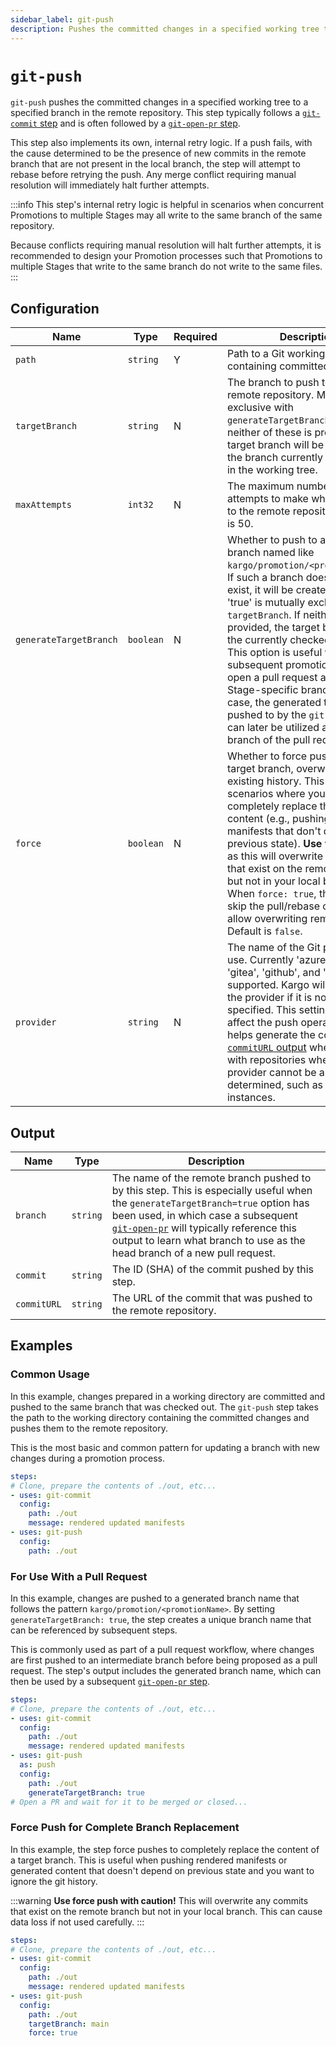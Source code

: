 ```yaml
---
sidebar_label: git-push
description: Pushes the committed changes in a specified working tree to a specified branch in the remote repository.
---
```


# `git-push`

`git-push` pushes the committed changes in a specified working tree to a
specified branch in the remote repository. This step typically follows a
[`git-commit` step](git-commit.md) and is often followed by a
[`git-open-pr` step](git-open-pr.md).

This step also implements its own, internal retry logic. If a push fails, with
the cause determined to be the presence of new commits in the remote branch that
are not present in the local branch, the step will attempt to rebase before
retrying the push. Any merge conflict requiring manual resolution will
immediately halt further attempts.

:::info
This step's internal retry logic is helpful in scenarios when concurrent
Promotions to multiple Stages may all write to the same branch of the same
repository.

Because conflicts requiring manual resolution will halt further attempts, it is
recommended to design your Promotion processes such that Promotions to multiple
Stages that write to the same branch do not write to the same files.
:::

## Configuration

| Name | Type | Required | Description |
|------|------|----------|-------------|
| `path` | `string` | Y | Path to a Git working tree containing committed changes. |
| `targetBranch` | `string` | N | The branch to push to in the remote repository. Mutually exclusive with `generateTargetBranch=true`. If neither of these is provided, the target branch will be the same as the branch currently checked out in the working tree. |
| `maxAttempts` | `int32` | N | The maximum number of attempts to make when pushing to the remote repository. Default is 50. |
| `generateTargetBranch` | `boolean` | N | Whether to push to a remote branch named like `kargo/promotion/<promotionName>`. If such a branch does not already exist, it will be created. A value of 'true' is mutually exclusive with `targetBranch`. If neither of these is provided, the target branch will be the currently checked out branch. This option is useful when a subsequent promotion step will open a pull request against a Stage-specific branch. In such a case, the generated target branch pushed to by the `git-push` step can later be utilized as the source branch of the pull request. |
| `force` | `boolean` | N | Whether to force push to the target branch, overwriting any existing history. This is useful for scenarios where you want to completely replace the branch content (e.g., pushing rendered manifests that don't depend on previous state). **Use with caution** as this will overwrite any commits that exist on the remote branch but not in your local branch. When `force: true`, the step will skip the pull/rebase operation to allow overwriting remote history. Default is `false`. |
| `provider` | `string` | N | The name of the Git provider to use. Currently 'azure', 'bitbucket', 'gitea', 'github', and 'gitlab' are supported. Kargo will try to infer the provider if it is not explicitly specified. This setting does not affect the push operation but helps generate the correct [`commitURL` output](#output) when working with repositories where the provider cannot be automatically determined, such as self-hosted instances. |

## Output

| Name | Type | Description |
|------|------|-------------|
| `branch` | `string` | The name of the remote branch pushed to by this step. This is especially useful when the `generateTargetBranch=true` option has been used, in which case a subsequent [`git-open-pr`](git-open-pr.md) will typically reference this output to learn what branch to use as the head branch of a new pull request. |
| `commit` | `string` | The ID (SHA) of the commit pushed by this step. |
| `commitURL` | `string` | The URL of the commit that was pushed to the remote repository. |


## Examples

### Common Usage

In this example, changes prepared in a working directory are committed and
pushed to the same branch that was checked out. The `git-push` step takes the
path to the working directory containing the committed changes and pushes them
to the remote repository.

This is the most basic and common pattern for updating a branch with new changes
during a promotion process.

```yaml
steps:
# Clone, prepare the contents of ./out, etc...
- uses: git-commit
  config:
    path: ./out
    message: rendered updated manifests
- uses: git-push
  config:
    path: ./out
```

### For Use With a Pull Request

In this example, changes are pushed to a generated branch name that follows
the pattern `kargo/promotion/<promotionName>`. By setting
`generateTargetBranch: true`, the step creates a unique branch name that can
be referenced by subsequent steps. 

This is commonly used as part of a pull request workflow, where changes are
first pushed to an intermediate branch before being proposed as a pull request.
The step's output includes the generated branch name, which can then be used by
a subsequent [`git-open-pr` step](git-open-pr.md).

```yaml
steps:
# Clone, prepare the contents of ./out, etc...
- uses: git-commit
  config:
    path: ./out
    message: rendered updated manifests
- uses: git-push
  as: push
  config:
    path: ./out
    generateTargetBranch: true
# Open a PR and wait for it to be merged or closed...
```

### Force Push for Complete Branch Replacement

In this example, the step force pushes to completely replace the content of a
target branch. This is useful when pushing rendered manifests or generated
content that doesn't depend on previous state and you want to ignore the git
history.

:::warning
**Use force push with caution!** This will overwrite any commits that exist on
the remote branch but not in your local branch. This can cause data loss if
not used carefully.
:::

```yaml
steps:
# Clone, prepare the contents of ./out, etc...
- uses: git-commit
  config:
    path: ./out
    message: rendered updated manifests
- uses: git-push
  config:
    path: ./out
    targetBranch: main
    force: true
```
